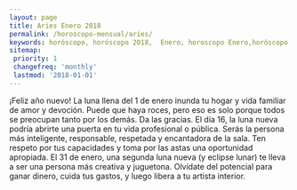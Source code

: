 ```yaml
---
layout: page
title: Aries Enero 2018 
permalink: /horoscopo-mensual/aries/
keywords: horóscopo, horóscopo 2018,  Enero, horoscopo Enero,horóscopo esperanza gracia, horoscop, horóscopos gratis, horoscopo aries, horoscopo aries 2018, Tarot, Astrologia, Zodíaco, aries, horoscopo gratis, horoscopo del mes 
sitemap:
 priority: 1
 changefreq: 'monthly'
 lastmod: '2018-01-01'
---
```


  ¡Feliz año nuevo! La luna llena del 1 de enero inunda tu hogar y vida familiar de amor y devoción. Puede que haya roces, pero eso es solo porque todos se preocupan tanto por los demás. Da las gracias. El día 16, la luna nueva podría abrirte una puerta en tu vida profesional o pública. Serás la persona más inteligente, responsable, respetada y encantadora de la sala. Ten respeto por tus capacidades y toma por las astas una oportunidad apropiada. El 31 de enero, una segunda luna nueva (y eclipse lunar) te lleva a ser una persona más creativa y juguetona. Olvídate del potencial para ganar dinero, cuida tus gastos, y luego libera a tu artista interior. 
